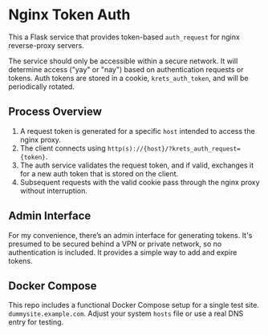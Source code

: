 # Nginx Token Auth

This a Flask service that provides token-based `auth_request` for nginx reverse-proxy servers.

The service should only be accessible within a secure network. It will determine access ("yay" or "nay") based on authentication requests or tokens. Auth tokens are stored in a cookie, `krets_auth_token`, and will be periodically rotated.

## Process Overview

1. A request token is generated for a specific `host` intended to access the nginx proxy.
2. The client connects using `http(s)://{host}/?krets_auth_request={token}`.
3. The auth service validates the request token, and if valid, exchanges it for a new auth token that is stored on the client.
4. Subsequent requests with the valid cookie pass through the nginx proxy without interruption.

## Admin Interface

For my convenience, there’s an admin interface for generating tokens. It's presumed to be secured behind a VPN or private network, so no authentication is included. It provides a simple way to add and expire tokens.

## Docker Compose

This repo includes a functional Docker Compose setup for a single test site. `dummysite.example.com`. Adjust your system `hosts` file or use a real DNS entry for testing.